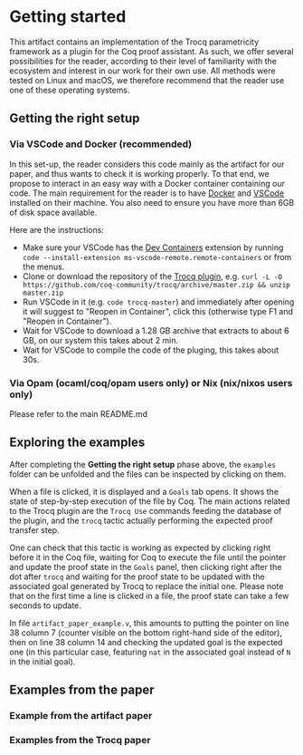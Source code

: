 # Getting started

This artifact contains an implementation of the Trocq parametricity framework as a plugin for the Coq proof assistant. As such, we offer several possibilities for the reader, according to their level of familiarity with the ecosystem and interest in our work for their own use. All methods were tested on Linux and macOS, we therefore recommend that the reader use one of these operating systems.

## Getting the right setup

### Via VSCode and Docker (recommended)

In this set-up, the reader considers this code mainly as the artifact for our paper, and thus wants to check it is working properly. To that end, we propose to interact in an easy way with a Docker container containing our code. The main requirement for the reader is to have [Docker](https://www.docker.com) and [VSCode](https://code.visualstudio.com) installed on their machine. You also need to ensure you have more than 6GB of disk space available.

Here are the instructions:
- Make sure your VSCode has the [Dev Containers](https://marketplace.visualstudio.com/items?itemName=ms-vscode-remote.remote-containers) extension by running `code --install-extension ms-vscode-remote.remote-containers` or from the menus.
- Clone or download the repository of the [Trocq plugin](https://github.com/coq-community/trocq), e.g.
  `curl -L -O https://github.com/coq-community/trocq/archive/master.zip && unzip master.zip`
- Run VSCode in it (e.g. `code trocq-master`) and immediately after opening it will suggest to "Reopen in Container", click this (otherwise type F1 and "Reopen in Container").
- Wait for VSCode to download a 1.28 GB archive that extracts to about 6 GB, on our system this takes about 2 min.
- Wait for VSCode to compile the code of the pluging, this takes about 30s.

### Via Opam (ocaml/coq/opam users only) or Nix (nix/nixos users only)

Please refer to the main README.md

## Exploring the examples

After completing the **Getting the right setup** phase above,
the `examples` folder can be unfolded and the files can be inspected by clicking on them.

When a file is clicked, it is displayed and a `Goals` tab opens. It shows the state of step-by-step execution of the file by Coq. The main actions related to the Trocq plugin are the `Trocq Use` commands feeding the database of the plugin, and the `trocq` tactic actually performing the expected proof transfer step.

One can check that this tactic is working as expected by clicking right before it in the Coq file, waiting for Coq to execute the file until the pointer and update the proof state in the `Goals` panel, then clicking right after the dot after `trocq` and waiting for the proof state to be updated with the associated goal generated by Trocq to replace the initial one. Please note that on the first time a line is clicked in a file, the proof state can take a few seconds to update.

In file `artifact_paper_example.v`, this amounts to putting the pointer on line 38 column 7 (counter visible on the bottom right-hand side of the editor), then on line 38 column 14 and checking the updated goal is the expected one (in this particular case, featuring `nat` in the associated goal instead of `N` in the initial goal).

## Examples from the paper

### Example from the artifact paper

### Examples from the Trocq paper
